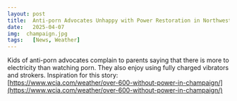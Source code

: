 ```yaml
---
layout: post
title:  Anti-porn Advocates Unhappy with Power Restoration in Northwest Champaign
date:   2025-04-07
img:  champaign.jpg
tags:   [News, Weather]
---
```


Kids of anti-porn advocates complain to parents saying that there is more to electricity than watching porn. They also enjoy using fully charged vibrators and strokers.
Inspiration for this story: [https://www.wcia.com/weather/over-600-without-power-in-champaign/](https://www.wcia.com/weather/over-600-without-power-in-champaign/)
